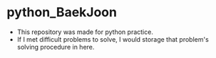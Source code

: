 # python_BaekJoon
  - This repository was made for python practice.
  - If I met difficult problems to solve, I would storage that problem's solving procedure in here.
